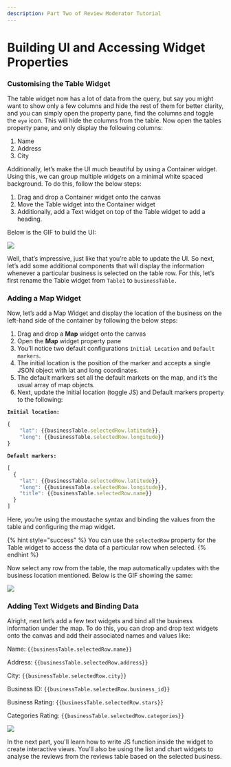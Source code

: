 ```yaml
---
description: Part Two of Review Moderator Tutorial
---
```


# Building UI and Accessing Widget Properties

### Customising the Table Widget

The table widget now has a lot of data from the query, but say you might want to show only a few columns and hide the rest of them for better clarity, and you can simply open the property pane, find the columns and toggle the `eye` icon. This will hide the columns from the table. Now open the tables property pane, and only display the following columns:

1. Name
2. Address
3. City

Additionally, let’s make the UI much beautiful by using a Container widget. Using this, we can group multiple widgets on a minimal white spaced background. To do this, follow the below steps:

1. Drag and drop a Container widget onto the canvas
2. Move the Table widget into the Container widget
3. Additionally, add a Text widget on top of the Table widget to add a heading.

Below is the GIF to build the UI:

![](https://lh5.googleusercontent.com/uavbi64o75sNEAHxGBC7LhBT50q2OXPz6H0z47-Ul9JgHFMy4f07l3EhctQ3F-0-9hyIfbqPXsp0X-fuiot-DwCeewalDbMLr_WqL6Gx7i9p6VYWo78kqHCLCbqbYPew2repqAE4)

Well, that’s impressive, just like that you’re able to update the UI. So next, let’s add some additional components that will display the information whenever a particular business is selected on the table row. For this, let’s first rename the Table widget from `Table1` to `businessTable.`

### Adding a Map Widget

Now, let’s add a Map Widget and display the location of the business on the left-hand side of the container by following the below steps:

1. Drag and drop a **Map** widget onto the canvas
2. Open the **Map** widget property pane
3. You’ll notice two default configurations `Initial Location` and `Default markers`.
4. The initial location is the position of the marker and accepts a single JSON object with lat and long coordinates.
5. The default markers set all the default markets on the map, and it’s the usual array of map objects.
6. Next, update the Initial location \(toggle JS\) and Default markers property to the following:

**`Initial location:`**

```javascript
{
    "lat": {{businessTable.selectedRow.latitude}},
    "long": {{businessTable.selectedRow.longitude}}
}
```

**`Default markers:`**

```javascript
[
  {
    "lat": {{businessTable.selectedRow.latitude}},
    "long": {{businessTable.selectedRow.longitude}},
    "title": {{businessTable.selectedRow.name}}
  }
]
```

Here, you’re using the moustache syntax and binding the values from the table and configuring the map widget.

{% hint style="success" %}
You can use the `selectedRow` property for the Table widget to access the data of a particular row when selected.
{% endhint %}

Now select any row from the table, the map automatically updates with the business location mentioned. Below is the GIF showing the same:

![](https://lh4.googleusercontent.com/I5woXYW_T37FpytigD2VnlsoWfAWqzWThiqV8LW5ed5rRDxelKlcpIXjoBZQpvOc5QVd4nsDL65uOwuArgVlpW21VnQvv9xwljZ5GgCKT6xwX4cyL2k5NrYyc-NbIe7XA6Ug76vp)

### Adding Text Widgets and Binding Data

Alright, next let’s add a few text widgets and bind all the business information under the map. To do this, you can drop and drop text widgets onto the canvas and add their associated names and values like:

Name: `{{businessTable.selectedRow.name}}`

Address: `{{businessTable.selectedRow.address}}`

City: `{{businessTable.selectedRow.city}}`

Business ID: `{{businessTable.selectedRow.business_id}}`

Business Rating: `{{businessTable.selectedRow.stars}}`

Categories Rating: `{{businessTable.selectedRow.categories}}`

![](https://lh6.googleusercontent.com/djLe2OB_2ReB6rgUXqd9uc8riGkR848FHB98zn7gzrP5eH2fluy3SBrsuisxU2QJ5Iq_ihhIuwi_rL01xMmTZwUt8Zxo-NyjQpez1WiJW1lp-IoYgCFyFcuoGqJfV1bfQKYuiGsa)

In the next part, you'll learn how to write JS function inside the widget to create interactive views. You'll also be using the list and chart widgets to analyse the reviews from the reviews table based on the selected business.

